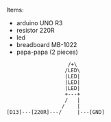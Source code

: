 Items:
- arduino UNO R3
- resistor 220R
- led
- breadboard MB-1022
- papa-papa (2 pieces)

```
                    /+\
                   /LED\
                   |LED|
                   |LED|
                   |LED|
                   +---+
                   /   |
                  /    |
[D13]---[220R]---/     |---[GND]
```
